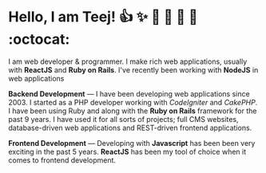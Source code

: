 # Hello, I am Teej! :+1: :sparkles: :camel: :tada: :rocket: :metal: :octocat:

I am web developer & programmer. I make rich web applications, usually with **ReactJS** and **Ruby on Rails**. I've recently been working with **NodeJS** in web applications

**Backend Development** — I have been developing web applications since 2003. I started as a PHP developer working with _CodeIgniter_ and _CakePHP_. I have been using Ruby and along with the **Ruby on Rails** framework for the past 9 years. I have used it for all sorts of projects; full CMS websites, database-driven web applications and REST-driven frontend applications.

**Frontend Development** — Developing with **Javascript** has been been very exciting in the past 5 years. **ReactJS** has been my tool of choice when it comes to frontend development.
